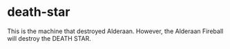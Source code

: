 # death-star
This is the machine that destroyed Alderaan. However, the Alderaan Fireball will destroy the DEATH STAR. 

